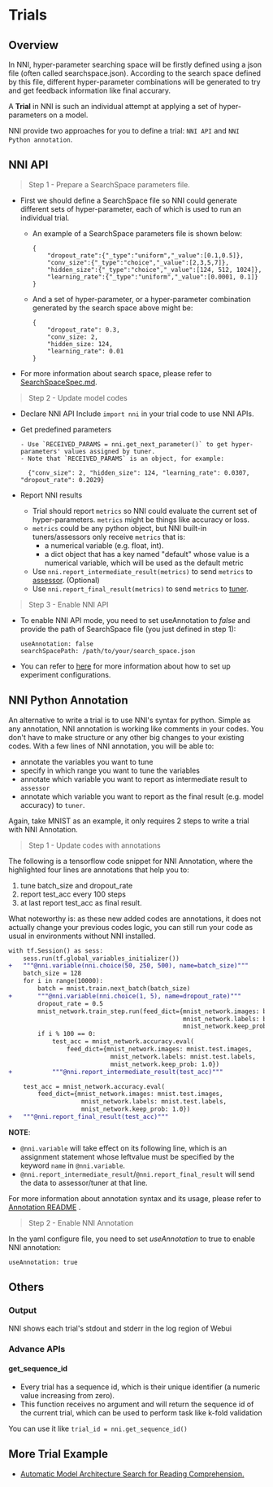# Trials

## Overview

In NNI, hyper-parameter searching space will be firstly defined using a json file (often called searchspace.json). According to the search space defined by this file, different hyper-parameter combinations will be generated to try and get feedback information like final accurary.

A **Trial** in NNI is such an individual attempt at applying a set of hyper-parameters on a model. 



NNI provide two approaches for you to define a trial: `NNI API` and `NNI Python annotation`.

## NNI API
> Step 1 - Prepare a SearchSpace parameters file. 

- First we should define a SearchSpace file so NNI could generate different sets of hyper-parameter, each of which is used to run an individual trial.

  - An example of a SearchSpace parameters file is shown below: 
    ```
    {
        "dropout_rate":{"_type":"uniform","_value":[0.1,0.5]},
        "conv_size":{"_type":"choice","_value":[2,3,5,7]},
        "hidden_size":{"_type":"choice","_value":[124, 512, 1024]},
        "learning_rate":{"_type":"uniform","_value":[0.0001, 0.1]}
    }
    ```

  - And a set of hyper-parameter, or a hyper-parameter combination generated by the search space above might be:
    ```
    {
        "dropout_rate": 0.3,
        "conv_size: 2,
        "hidden_size: 124,
        "learning_rate": 0.01
    }
    ```

- For more information about search space, please refer to [SearchSpaceSpec.md](SearchSpaceSpec.md).

> Step 2 - Update model codes

- Declare NNI API
    Include `import nni` in your trial code to use NNI APIs. 

- Get predefined parameters
    
      - Use `RECEIVED_PARAMS = nni.get_next_parameter()` to get hyper-parameters' values assigned by tuner.
      - Note that `RECEIVED_PARAMS` is an object, for example: 

        {"conv_size": 2, "hidden_size": 124, "learning_rate": 0.0307, "dropout_rate": 0.2029}

- Report NNI results

   - Trial should report `metrics` so NNI could evaluate the current set of hyper-parameters. `metrics` might be things like accuracy or loss.
   - `metrics` could be any python object, but NNI built-in tuners/assessors only receive `metrics` that is:
     - a numerical variable (e.g. float, int).
     - a dict object that has a key named "default" whose value is a numerical variable, which will be used as the default metric
   - Use `nni.report_intermediate_result(metrics)` to send `metrics` to [assessor](Assessors.md). (Optional)
   - Use `nni.report_final_result(metrics)` to send `metrics` to [tuner](Tuners.md). 



> Step 3 - Enable NNI API

- To enable NNI API mode, you need to set useAnnotation to *false* and provide the path of SearchSpace file (you just defined in step 1):

    ```
    useAnnotation: false
    searchSpacePath: /path/to/your/search_space.json
    ```

- You can refer to [here](ExperimentConfig.md) for more information about how to set up experiment configurations.


## NNI Python Annotation

An alternative to write a trial is to use NNI's syntax for python. Simple as any annotation, NNI annotation is working like comments in your codes. You don't have to make structure or any other big changes to your existing codes. With a few lines of NNI annotation, you will be able to:

* annotate the variables you want to tune 
* specify in which range you want to tune the variables
* annotate which variable you want to report as intermediate result to `assessor`
* annotate which variable you want to report as the final result (e.g. model accuracy) to `tuner`. 

Again, take MNIST as an example, it only requires 2 steps to write a trial with NNI Annotation.

> Step 1 - Update codes with annotations 

The following is a tensorflow code snippet for NNI Annotation, where the highlighted four lines are annotations that help you to: 
  1. tune batch\_size and dropout\_rate
  2. report test\_acc every 100 steps
  3. at last report test\_acc as final result.

What noteworthy is: as these new added codes are annotations, it does not actually change your previous codes logic, you can still run your code as usual in environments without NNI installed.

```diff
with tf.Session() as sess:
    sess.run(tf.global_variables_initializer())
+   """@nni.variable(nni.choice(50, 250, 500), name=batch_size)"""
    batch_size = 128
    for i in range(10000):
        batch = mnist.train.next_batch(batch_size)
+       """@nni.variable(nni.choice(1, 5), name=dropout_rate)"""
        dropout_rate = 0.5
        mnist_network.train_step.run(feed_dict={mnist_network.images: batch[0],
                                                mnist_network.labels: batch[1],
                                                mnist_network.keep_prob: dropout_rate})
        if i % 100 == 0:
            test_acc = mnist_network.accuracy.eval(
                feed_dict={mnist_network.images: mnist.test.images,
                            mnist_network.labels: mnist.test.labels,
                            mnist_network.keep_prob: 1.0})
+           """@nni.report_intermediate_result(test_acc)"""

    test_acc = mnist_network.accuracy.eval(
        feed_dict={mnist_network.images: mnist.test.images,
                    mnist_network.labels: mnist.test.labels,
                    mnist_network.keep_prob: 1.0})
+   """@nni.report_final_result(test_acc)"""
```

**NOTE**: 
- `@nni.variable` will take effect on its following line, which is an assignment statement whose leftvalue must be specified by the keyword `name` in `@nni.variable`.
- `@nni.report_intermediate_result`/`@nni.report_final_result` will send the data to assessor/tuner at that line. 

For more information about annotation syntax and its usage, please refer to [Annotation README](../tools/nni_annotation/README.md) . 


>Step 2 - Enable NNI Annotation

In the yaml configure file, you need to set *useAnnotation* to true to enable NNI annotation:
```
useAnnotation: true
```

## Others

### Output

NNI shows each trial's stdout and stderr in the log region of Webui

### Advance APIs

#### get_sequence_id

- Every trial has a sequence id, which is their unique identifier (a numeric value increasing from zero).
- This function receives no argument and will return the sequence id of the current trial, which can be used to perform task like k-fold validation

You can use it like `trial_id = nni.get_sequence_id()`

## More Trial Example
* [Automatic Model Architecture Search for Reading Comprehension.](../examples/trials/ga_squad/README.md)
